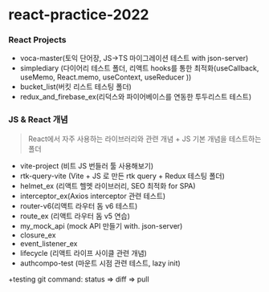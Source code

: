 # react-practice-2022

### React Projects

- voca-master(토익 단어장, JS->TS 마이그레이션 테스트 with json-server)
- simplediary (다이어리 테스트 폴더, 리액트 hooks를 통한 최적화(useCallback, useMemo, React.memo, useContext, useReducer ))
- bucket_list(버킷 리스트 테스팅 폴더)
- redux_and_firebase_ex(리덕스와 파이어베이스를 연동한 투두리스트 테스트)

### JS & React 개념

> React에서 자주 사용하는 라이브러리와 관련 개념 + JS 기본 개념을 테스트하는 폴더

- vite-project (비트 JS 번들러 툴 사용해보기)
- rtk-query-vite (Vite + JS 로 만든  rtk query + Redux 테스팅 폴더)
- helmet_ex (리액트 헬멧 라이브러리, SEO 최적화 for SPA)
- interceptor_ex(Axios interceptor 관련 테스트)
- router-v6(리액트 라우터 돔 v6 테스트)
- route_ex (리액트 라우터 돔 v5 연습)
- my_mock_api (mock API 만들기 with. json-server)
- closure_ex
- event_listener_ex
- lifecycle (리액트 라이프 사이클 관련 개념)
- authcompo-test (마운트 시점 관련 테스트, lazy init)


+testing git command: status => diff => pull

